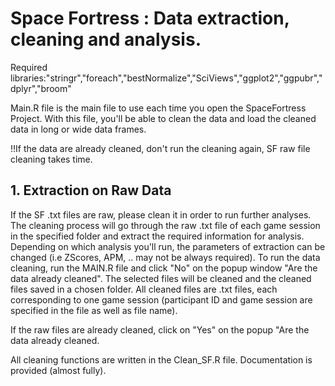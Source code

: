 
# Space Fortress : Data extraction, cleaning and analysis.


Required libraries:"stringr","foreach","bestNormalize","SciViews","ggplot2","ggpubr","dplyr","broom"




Main.R file is the main file to use each time you open the SpaceFortress Project. With this file, you'll be able to clean the data and load the cleaned data in long or wide data frames. 

!!If the data are already cleaned, don't run the cleaning again, SF raw file cleaning takes time.

## 1. Extraction on Raw Data

If the SF .txt files are raw, please clean it in order to run further analyses.
The cleaning process will go through the raw .txt file of each game session in the specified folder and extract the required information for analysis. Depending on which analysis you'll run, the parameters of extraction can be changed (i.e ZScores, APM, .. may not be always required). 
To run the data cleaning, run the MAIN.R file and click "No" on the popup window "Are the data already cleaned". The selected files will be cleaned and the cleaned files saved in a chosen folder.
All cleaned files are .txt files, each corresponding to one game session (participant ID and game session are specified in the file as well as file name).

If the raw files are already cleaned, click on "Yes" on the popup "Are the data already cleaned.

All cleaning functions are written in the Clean_SF.R file. Documentation is provided (almost fully).
